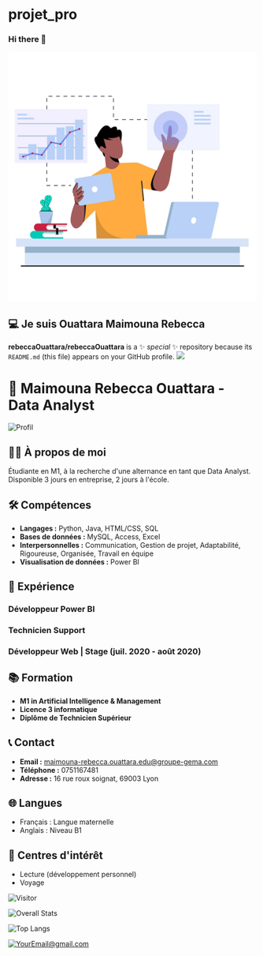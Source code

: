 # projet_pro

### Hi there 👋

![Image du Projet](https://raw.githubusercontent.com/rebeccaOuattara/projet_pro/28235b8df17ea1fc881f77db1f4c4c788fbc75ef/P1.jpg)


<h2>💻 Je suis Ouattara Maimouna Rebecca </h2>



**rebeccaOuattara/rebeccaOuattara** is a ✨ _special_ ✨ repository because its `README.md` (this file) appears on your GitHub profile.
<img src="https://w7.pngwing.com/pngs/881/801/png-transparent-data-analysis-data-science-analytics-analyst-text-logo-cartoon.png ">

# 🚀 Maimouna Rebecca Ouattara - Data Analyst

![Profil](lien_vers_image)

## 👩‍💻 À propos de moi

Étudiante en M1, à la recherche d'une alternance en tant que Data Analyst. Disponible 3 jours en entreprise, 2 jours à l'école.

## 🛠 Compétences

- **Langages :** Python, Java, HTML/CSS, SQL
- **Bases de données :** MySQL, Access, Excel
- **Interpersonnelles :** Communication, Gestion de projet, Adaptabilité, Rigoureuse, Organisée, Travail en équipe
- **Visualisation de données :** Power BI

## 💼 Expérience

### Développeur Power BI 

### Technicien Support 

### Développeur Web | Stage (juil. 2020 - août 2020)


## 📚 Formation

- **M1 in Artificial Intelligence & Management** 
- **Licence 3 informatique** 
- **Diplôme de Technicien Supérieur** 

## 📞 Contact

- **Email :** maimouna-rebecca.ouattara.edu@groupe-gema.com
- **Téléphone :** 0751167481
- **Adresse :** 16 rue roux soignat, 69003 Lyon

## 🌐 Langues

- Français : Langue maternelle
- Anglais : Niveau B1

## 🌟 Centres d'intérêt

- Lecture (développement personnel)
- Voyage



![Visitor](https://visitor-badge.laobi.icu/badge?page_id=rebeccaOuattara.rebeccaOuattara)

![Overall Stats](https://github-readme-stats.vercel.app/api?username=rebeccaOuattara&count_private=true&show_icons=true&hide=contribs)

![Top Langs](https://github-readme-stats.vercel.app/api/top-langs/?username=rebeccaOuattara&layout=compact)


<a href="mailto:rebecca16ouatt@gmail.com">![YourEmail@gmail.com](https://img.shields.io/badge/Gmail-D14836?style=for-the-badge&logo=gmail&logoColor=white)</a>
